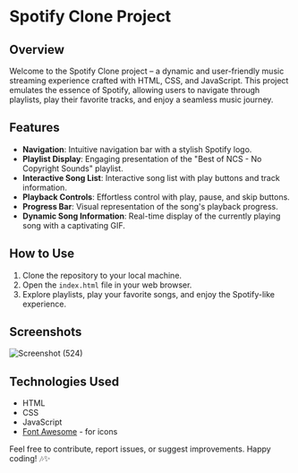 # Spotify Clone Project

## Overview

Welcome to the Spotify Clone project – a dynamic and user-friendly music streaming experience crafted with HTML, CSS, and JavaScript. This project emulates the essence of Spotify, allowing users to navigate through playlists, play their favorite tracks, and enjoy a seamless music journey.

## Features

- **Navigation**: Intuitive navigation bar with a stylish Spotify logo.
- **Playlist Display**: Engaging presentation of the "Best of NCS - No Copyright Sounds" playlist.
- **Interactive Song List**: Interactive song list with play buttons and track information.
- **Playback Controls**: Effortless control with play, pause, and skip buttons.
- **Progress Bar**: Visual representation of the song's playback progress.
- **Dynamic Song Information**: Real-time display of the currently playing song with a captivating GIF.

## How to Use

1. Clone the repository to your local machine.
2. Open the `index.html` file in your web browser.
3. Explore playlists, play your favorite songs, and enjoy the Spotify-like experience.

## Screenshots
![Screenshot (524)](https://github.com/prashant07ag/spotify-clone/assets/136745060/5636152b-e6a4-4573-a1a6-6f85b6579813)


## Technologies Used

- HTML
- CSS
- JavaScript
- [Font Awesome](https://fontawesome.com/) - for icons

Feel free to contribute, report issues, or suggest improvements. Happy coding! 🎶✨
